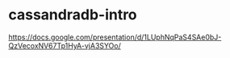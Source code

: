 # cassandradb-intro

https://docs.google.com/presentation/d/1LUphNqPaS4SAe0bJ-QzVecoxNV67Tp1HyA-vjA3SYOo/
